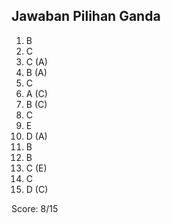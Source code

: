 ## Jawaban Pilihan Ganda

1. B
2. C
3. C (A)
4. B (A)
5. C
6. A (C)
7. B (C)
8. C
9. E
10. D (A)
11. B
12. B 
13. C (E)
14. C
15. D (C)

Score: 8/15
